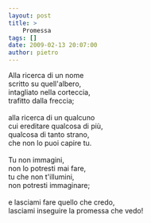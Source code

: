 ```yaml
---
layout: post
title: >
    Promessa
tags: []
date: 2009-02-13 20:07:00
author: pietro
---
```

Alla ricerca di un nome<br/>scritto su quell'albero,<br/>intagliato nella corteccia,<br/>trafitto dalla freccia;<br/><br/>alla ricerca di un qualcuno<br/>cui ereditare qualcosa di più,<br/>qualcosa di tanto strano,<br/>che non lo puoi capire tu.<br/><br/>Tu non immagini,<br/>non lo potresti mai fare,<br/>tu che non t'illumini,<br/>non potresti immaginare;<br/><br/>e lasciami fare quello che credo,<br/>lasciami inseguire la promessa che vedo!
